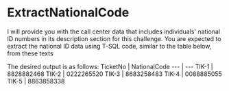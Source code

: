 # ExtractNationalCode
I will provide you with the call center data that includes individuals' national ID numbers in its description section for this challenge. You are expected to extract the national ID data using T-SQL code, similar to the table below, from these texts


The desired output is as follows:
TicketNo | NationalCode 
--- | --- 
TIK-1 |	8828882468
TIK-2	| 0222265520
TIK-3	| 8683258483
TIK-4	| 0088885055
TIK-5	| 8863858338
